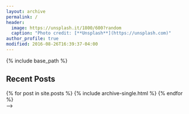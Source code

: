 ```yaml
---
layout: archive
permalink: /
header:
  image: https://unsplash.it/1800/600?random
  caption: "Photo credit: [**Unsplash**](https://unsplash.com)"
author_profile: true
modified: 2016-08-26T16:39:37-04:00
---
```


{% include base_path %}

<div class="grid__wrapper">
  <h2>Recent Posts</h2>
  {% for post in site.posts %}
    {% include archive-single.html %}
  {% endfor %}
</div>

<!--{% include base_path %}-->

<!--<div class="grid__wrapper">-->
<!--  <h2>Recent Posts</h2>-->
<!--  {% for post in site.categories.articles %} <!--limit: 5 %}-->-->
<!--    {% include archive-single.html %}-->
<!--  {% endfor %}-->
<!--</div>-->
